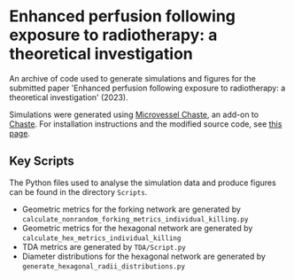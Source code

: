 # Enhanced perfusion following exposure to radiotherapy: a theoretical investigation

An archive of code used to generate simulations and figures for the submitted paper 'Enhanced perfusion following exposure to radiotherapy: a theoretical investigation' (2023).

Simulations were generated using [Microvessel Chaste](https://jmsgrogan.github.io/MicrovesselChaste/), an add-on to [Chaste](http://www.cs.ox.ac.uk/chaste/). For installation instructions and the modified source code, see [this page](https://github.com/vedangnarain/MicrovesselChaste).

## Key Scripts

The Python files used to analyse the simulation data and produce figures can be found in the directory `Scripts`. 

- Geometric metrics for the forking network are generated by `calculate_nonrandom_forking_metrics_individual_killing.py`
- Geometric metrics for the hexagonal network are generated by `calculate_hex_metrics_individual_killing` 
- TDA metrics are generated by `TDA/Script.py`
- Diameter distributions for the hexagonal network are generated by `generate_hexagonal_radii_distributions.py`

